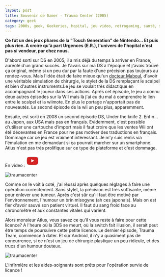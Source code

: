 ```yaml
---
layout: post
title: Souvenir de Gamer - Trauma Center (2005)
category: geek
tags: 2000s, geek, Geekeries, hopital, jeu video, retrogaming, santé, simulation
---
```

**Ce fut un des jeux phares de la "Touch Generation" de Nintendo... Et puis plus rien. A croire qu'à part Urgences (E.R.), l'univers de l'hopital n'est pas si vendeur, par chez nous.**

D'abord sorti sur DS en 2005, il a mis déjà du temps à arriver en France, auréolé d'un grand succès. Je l'avais sur ma DS à l'époque et j'avais trouvé ça original, même si un peu dur par la faute d'une précision pas toujours au rendez-vous. Mais l'idée était de faire mieux qu'un <a href="https://fr.wikipedia.org/wiki/Docteur_Maboul">docteur Maboul</a>, d'avoir une véritable simulation de chirurgie, le stylet de la DS remplaçant le scalpel et bien d'autres instruments.Le jeu se voulait très didactique en accompagnant le joueur dans ses actions. Après cet épisode, le jeu a connu deux autres épisodes sur la WII mais là j'ai eu du mal à comprendre le lien entre le scalpel et la wiimote. En plus le portage n'apportait pas de nouveautés. Le second épisode de la wii un peu plus, apparemment.

Ensuite, est sorti en 2008 un second épisode DS, Under the knife 2. Enfin... au Japon, aux USA mais pas en français. Evidemment, c'est possible d'utiliser une cartouche d'import mais il faut croire que les ventes Wii ont été décevantes en France pour ne pas motiver des traductions en français. Dommage car ce jeu est vraiment intéressant. Je m'y suis remis via l'émulation en me demandant si ça pourrait marcher sur un smartphone. Atlus n'est pas très prolifique sur ce type de plateforme et c'est dommage.

En video : [![video](/images/youtube.png)](https://www.youtube.com/watch?v=1sPrLB86C3Y)

![traumacenter](https://filedn.eu/llqi9IBxlYouGRXYG2xlROb/img/2017/traumacenter0.png)

Comme on le voit à coté, j'ai réussi après quelques réglages à faire une opération correctement. Sans stylet, la précision est très suffisante, même pour enlever une tumeur. Après c'est sûr qu'il faut être motivé par l'environnement, l'humour un brin misogyne (ah ces japonais). Mais on est fier d'avoir sauvé son patient virtuel. Il faut du sang froid face au chronomètre et aux constantes vitales qui varient.

Alors monsieur Atlus, vous savez ce qu'il vous reste à faire pour cette licence? A l'heure où la 3DS se meurt, où la switch fait illusion, il serait peut être temps de poursuivre cette petite licence. Le dernier épisode, Trauma Team, commence à dater. Et sur Android, il n'y a quasiment pas de concurrence, si ce n'est un jeu de chirurgie plastique un peu ridicule, et des trucs d'un humour douteux.

![traumacenter](https://filedn.eu/llqi9IBxlYouGRXYG2xlROb/img/2017/traumacenter.png)

L'infirmière et les aides-soignants sont prêts pour l'opération survie de licence !
